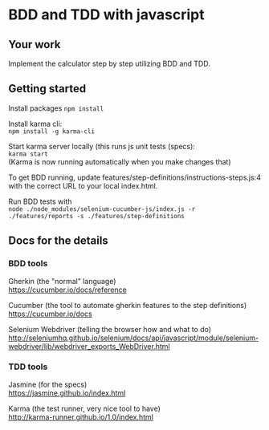 # BDD and TDD with javascript
## Your work
Implement the calculator step by step utilizing BDD and TDD.

## Getting started

Install packages
`npm install`

Install karma cli:  
`npm install -g karma-cli`

Start karma server locally (this runs js unit tests (specs):  
`karma start`  
(Karma is now running automatically when you make changes that)

To get BDD running, update features/step-definitions/instructions-steps.js:4 with the correct URL to your local index.html.

Run BDD tests with  
`node ./node_modules/selenium-cucumber-js/index.js -r ./features/reports -s ./features/step-definitions`

## Docs for the details

### BDD tools
Gherkin (the "normal" language)  
https://cucumber.io/docs/reference  

Cucumber (the tool to automate gherkin features to the step definitions)  
https://cucumber.io/docs  

Selenium Webdriver (telling the browser how and what to do)  
http://seleniumhq.github.io/selenium/docs/api/javascript/module/selenium-webdriver/lib/webdriver_exports_WebDriver.html  


### TDD tools
Jasmine (for the specs)  
https://jasmine.github.io/index.html  

Karma (the test runner, very nice tool to have)  
http://karma-runner.github.io/1.0/index.html  



